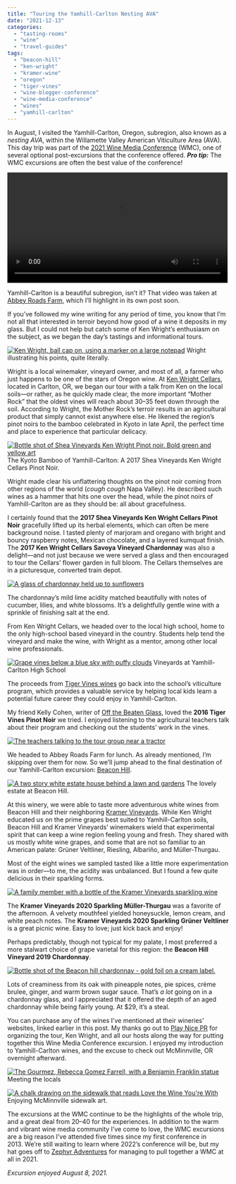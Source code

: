 ```yaml
---
title: "Touring the Yamhill-Carlton Nesting AVA"
date: "2021-12-13"
categories:
  - "tasting-rooms"
  - "wine"
  - "travel-guides"
tags:
  - "beacon-hill"
  - "ken-wright"
  - "kramer-wine"
  - "oregon"
  - "tiger-vines"
  - "wine-blogger-conference"
  - "wine-media-conference"
  - "wines"
  - "yamhill-carlton"
---
```


In August, I visited the Yamhill-Carlton, Oregon, subregion, also known as a _nesting AVA_, within the Willamette Valley American Viticulture Area (AVA). This day trip was part of the [2021 Wine Media Conference](https://www.winemediaconference.org/) (WMC), one of several optional post-excursions that the conference offered. **_Pro tip:_** The WMC excursions are often the best value of the conference!

<video width="500px" controls src="https://thegourmez-wpmedia.s3.amazonaws.com/2021/12/2021-WBC-Oregon251.mp4"></video>

Yamhill-Carlton is a beautiful subregion, isn’t it? That video was taken at [Abbey Roads Farm](https://abbeyroadfarm.com/index.html), which I’ll highlight in its own post soon.

If you’ve followed my wine writing for any period of time, you know that I’m not all that interested in terroir beyond how good of a wine it deposits in my glass. But I could not help but catch some of Ken Wright’s enthusiasm on the subject, as we began the day’s tastings and informational tours.




<div class="caption">

[![Ken Wright, ball cap on, using a marker on a large notepad](https://thegourmez-wpmedia.s3.amazonaws.com/2021/12/2021-WBC-Oregon142-375x500.png)](https://thegourmez-wpmedia.s3.amazonaws.com/2021/12/2021-WBC-Oregon142.png) Wright illustrating his points, quite literally.</div>


Wright is a local winemaker, vineyard owner, and most of all, a farmer who just happens to be one of the stars of Oregon wine. At [Ken Wright Cellars](https://kenwrightcellars.com/), located in Carlton, OR, we began our tour with a talk from Ken on the local soils—or rather, as he quickly made clear, the more important “Mother Rock” that the oldest vines will reach about 30–35 feet down through the soil. According to Wright, the Mother Rock’s terroir results in an agricultural product that simply cannot exist anywhere else. He likened the region’s pinot noirs to the bamboo celebrated in Kyoto in late April, the perfect time and place to experience that particular delicacy.




<div class="caption">

[![Bottle shot of Shea Vineyards Ken Wright Pinot noir. Bold green and yellow art](https://thegourmez-wpmedia.s3.amazonaws.com/2021/12/2021-WBC-Oregon141-355x500.png)](https://thegourmez-wpmedia.s3.amazonaws.com/2021/12/2021-WBC-Oregon141.png) The Kyoto Bamboo of Yamhill-Carlton: A 2017 Shea Vineyards Ken Wright Cellars Pinot Noir.</div>


Wright made clear his unflattering thoughts on the pinot noir coming from other regions of the world (_cough cough_ Napa Valley). He described such wines as a hammer that hits one over the head, while the pinot noirs of Yamhill-Carlton are as they should be: all about gracefulness.

I certainly found that the **2017 Shea Vineyards Ken Wright Cellars Pinot Noir** gracefully lifted up its herbal elements, which can often be mere background noise. I tasted plenty of marjoram and oregano with bright and bouncy raspberry notes, Mexican chocolate, and a layered kumquat finish. The **2017 Ken Wright Cellars Savoya Vineyard Chardonnay** was also a delight—and not just because we were served a glass and then encouraged to tour the Cellars’ flower garden in full bloom. The Cellars themselves are in a picturesque, converted train depot.

[![A glass of chardonnay held up to sunflowers](https://thegourmez-wpmedia.s3.amazonaws.com/2021/12/2021-WBC-Oregon140-375x500.png)](https://thegourmez-wpmedia.s3.amazonaws.com/2021/12/2021-WBC-Oregon140.png)

The chardonnay’s mild lime acidity matched beautifully with notes of cucumber, lilies, and white blossoms. It’s a delightfully gentle wine with a sprinkle of finishing salt at the end.

From Ken Wright Cellars, we headed over to the local high school, home to the only high-school based vineyard in the country. Students help tend the vineyard and make the wine, with Wright as a mentor, among other local wine professionals.




<div class="caption">

[![Grape vines below a blue sky with puffy clouds](https://thegourmez-wpmedia.s3.amazonaws.com/2021/12/2021-WBC-Oregon157-500x334.png)](https://thegourmez-wpmedia.s3.amazonaws.com/2021/12/2021-WBC-Oregon157.png) Vineyards at Yamhill-Carlton High School</div>


The proceeds from [Tiger Vines wines](https://www.tigervineswine.org/) go back into the school’s viticulture program, which provides a valuable service by helping local kids learn a potential future career they could enjoy in Yamhill-Carlton.

My friend Kelly Cohen, writer of [Off the Beaten Glass](https://www.offthebeatenglass.com/), loved the **2016 Tiger Vines Pinot Noir** we tried. I enjoyed listening to the agricultural teachers talk about their program and checking out the students’ work in the vines.

[![The teachers talking to the tour group near a tractor](https://thegourmez-wpmedia.s3.amazonaws.com/2021/12/2021-WBC-Oregon156-500x352.png)](https://thegourmez-wpmedia.s3.amazonaws.com/2021/12/2021-WBC-Oregon156.png)

We headed to Abbey Roads Farm for lunch. As already mentioned, I’m skipping over them for now. So we’ll jump ahead to the final destination of our Yamhill-Carlton excursion: [Beacon Hill](https://www.beaconhillwinery.com/).




<div class="caption">

[![A two story white estate house behind a lawn and gardens](https://thegourmez-wpmedia.s3.amazonaws.com/2021/12/2021-WBC-Oregon214-500x285.png)](https://thegourmez-wpmedia.s3.amazonaws.com/2021/12/2021-WBC-Oregon214.png) The lovely estate at Beacon Hill.</div>


At this winery, we were able to taste more adventurous white wines from Beacon Hill and their neighboring [Kramer Vineyards](https://www.kramervineyards.com/). While Ken Wright educated us on the prime grapes best suited to Yamhill-Carlton soils, Beacon Hill and Kramer Vineyards’ winemakers wield that experimental spirit that can keep a wine region feeling young and fresh. They shared with us mostly white wine grapes, and some that are not so familiar to an American palate: Grüner Veltliner, Riesling, Albariño, and Müller-Thurgau.

Most of the eight wines we sampled tasted like a little more experimentation was in order—to me, the acidity was unbalanced. But I found a few quite delicious in their sparkling forms.

[![A family member with a bottle of the Kramer Vineyards sparkling wine](https://thegourmez-wpmedia.s3.amazonaws.com/2021/12/2021-WBC-Oregon226-375x500.png)](https://thegourmez-wpmedia.s3.amazonaws.com/2021/12/2021-WBC-Oregon226.png)

The **Kramer Vineyards 2020 Sparkling Müller-Thurgau** was a favorite of the afternoon. A velvety mouthfeel yielded honeysuckle, lemon cream, and white peach notes. The **Kramer Vineyards 2020 Sparkling Grüner Veltliner** is a great picnic wine. Easy to love; just kick back and enjoy!

Perhaps predictably, though not typical for my palate, I most preferred a more stalwart choice of grape varietal for this region: the **Beacon Hill Vineyard 2019 Chardonnay**.

[![Bottle shot of the Beacon hill chardonnay - gold foil on a cream label.](https://thegourmez-wpmedia.s3.amazonaws.com/2021/12/2021-WBC-Oregon225-376x500.png)](https://thegourmez-wpmedia.s3.amazonaws.com/2021/12/2021-WBC-Oregon225.png)

Lots of creaminess from its oak with pineapple notes, pie spices, crème brulee, ginger, and warm brown sugar sauce. That’s _a lot_ going on in a chardonnay glass, and I appreciated that it offered the depth of an aged chardonnay while being fairly young. At $29, it’s a steal.

You can purchase any of the wines I’ve mentioned at their wineries’ websites, linked earlier in this post. My thanks go out to [Play Nice PR](https://www.playnicepr.com/) for organizing the tour, Ken Wright, and all our hosts along the way for putting together this Wine Media Conference excursion. I enjoyed my introduction to Yamhill-Carlton wines, and the excuse to check out McMinnville, OR overnight afterward.




<div class="caption">

[![The Gourmez, Rebecca Gomez Farrell, with a Benjamin Franklin statue](https://thegourmez-wpmedia.s3.amazonaws.com/2021/12/2021-WBC-Oregon245-500x375.png)](https://thegourmez-wpmedia.s3.amazonaws.com/2021/12/2021-WBC-Oregon245.png) Meeting the locals</div>





<div class="caption">

[![A chalk drawing on the sidewalk that reads Love the Wine You're With](https://thegourmez-wpmedia.s3.amazonaws.com/2021/12/2021-WBC-Oregon230-500x394.png)](https://thegourmez-wpmedia.s3.amazonaws.com/2021/12/2021-WBC-Oregon230.png) Enjoying McMinnville sidewalk art.</div>


The excursions at the WMC continue to be the highlights of the whole trip, and a great deal from $20–$40 for the experiences. In addition to the warm and vibrant wine media community I’ve come to love, the WMC excursions are a big reason I’ve attended five times since my first conference in 2013. We’re still waiting to learn where 2022’s conference will be, but my hat goes off to [Zephyr Adventures](https://www.zephyradventures.com/) for managing to pull together a WMC at all in 2021.

_Excursion enjoyed August 8, 2021._
